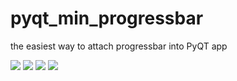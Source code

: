 # pyqt_min_progressbar
the easiest way to attach progressbar into PyQT app

<PyQT Progress bar>
<img src="https://user-images.githubusercontent.com/20329907/113539802-90a4cb80-9619-11eb-8581-658fd9e2766a.png">
<img src="https://user-images.githubusercontent.com/20329907/113539834-9ef2e780-9619-11eb-9fd1-7c23615df1d9.png">
<img src="https://user-images.githubusercontent.com/20329907/113539962-f3966280-9619-11eb-98dc-0830d63c5eb6.png">

<Console>
<img src="https://user-images.githubusercontent.com/20329907/113539576-09efee80-9619-11eb-8a6a-d398a87bcba6.png">
